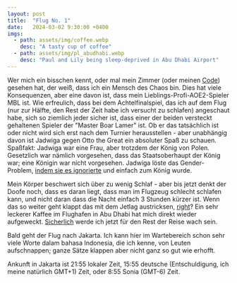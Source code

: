 ```yaml
---
layout: post
title:  "Flug No. 1"
date:   2024-03-02 9:30:00 +0400
imgs: 
  - path: assets/img/coffee.webp
    desc: "A tasty cup of coffee"
  - path: assets/img/pl_abudhabi.webp
    desc: "Paul and Lily being sleep-deprived in Abu Dhabi Airport"
---
```

 
Wer mich ein bisschen kennt, oder mal mein Zimmer (oder meinen <a href="/meerhan/assets/img/code.webp">Code</a>) gesehen hat, der weiß, dass ich ein Mensch des Chaos bin.
Dies hat viele Konsequenzen, aber eine davon ist, dass mein Lieblings-Profi-AOE2-Spieler MBL ist. Wie erfreulich, dass bei dem Achtelfinalspiel, das ich auf dem Flug (nur zur Hälfte, den Rest der Zeit habe ich versucht zu schlafen) angeschaut habe, sich so ziemlich jeder sicher ist, dass einer der beiden versteckt gehaltenen Spieler der "Master Boar Lamer" ist.
Ob er das tatsächlich ist oder nicht wird sich erst nach dem Turnier herausstellen - aber unabhängig davon ist Jadwiga gegen Otto the Great ein absoluter Spaß zu schauen.
Spaßfakt: Jadwiga war eine Frau, aber trotzdem der König von Polen. Gesetzlich war nämlich vorgesehen, dass das Staatsoberhaupt der König war; eine Königin war nicht vorgesehen. Jadwiga löste das Gender-Problem, <a href="/meerhan/assets/img/gigachad.webp">indem sie es ignorierte</a> und einfach zum König wurde.
 
Mein Körper beschwert sich über zu wenig Schlaf - aber bis jetzt denkt der Doofe noch, dass es daran liegt, dass man im Flugzeug schlecht schlafen kann, und nicht daran dass die Nacht einfach 3 Stunden kürzer ist.
Wenn das so weiter geht klappt das mit dem Jetlag austricksen, <a href="/meerhan/assets/img/right.webp">right</a>? Ein sehr leckerer Kaffee im Flughafen in Abu Dhabi hat mich direkt wieder aufgeweckt. <a href="/meerhan/assets/img/right.webp">Sicherlich</a> werde ich jetzt für den Rest der Reise wach sein.
 
Bald geht der Flug nach Jakarta. Ich kann hier im Wartebereich schon sehr viele Worte dalam bahasa Indonesia, die ich kenne, von Leuten aufschnappen; ganze Sätze klappen aber nicht ganz so gut wie erhofft. 

Ankunft in Jakarta ist 21:55 lokaler Zeit, 15:55 deutsche (Entschuldigung, ich meine natürlich GMT+1) Zeit, oder 8:55 Sonia (GMT-6) Zeit.